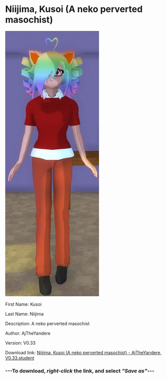 # Niijima, Kusoi (A neko perverted masochist)

<img src = "https://raw.githubusercontent.com/Arbiter1223/Daigaku-Gurashi-Custom-Students/master/Students/Files/Niijima%2C%20Kusoi%20(A%20neko%20perverted%20masochist).png">

First Name: Kusoi

Last Name: Niijima

Description: A neko perverted masochist

Author: AjTheYandere

Version: V0.33

Download link: <a href="https://raw.githubusercontent.com/Arbiter1223/Daigaku-Gurashi-Custom-Students/master/Students/Files/Niijima%2C%20Kusoi%20(A%20neko%20perverted%20masochist)%20-%20AjTheYandere%2C%20V0.33.student">Niijima, Kusoi (A neko perverted masochist) - AjTheYandere, V0.33.student</a>

### ---**To download, _right-click_ the link, and select _"Save as"_**---
